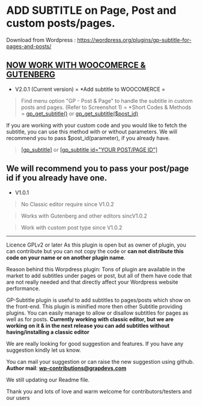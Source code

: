 # ADD SUBTITLE on Page, Post  and custom posts/pages.
Download from Wordpress : https://wordpress.org/plugins/gp-subtitle-for-pages-and-posts/


[NOW WORK WITH WOOCOMERCE & GUTENBERG](#)
-----------------------------

* V2.0.1 (Current version)
= *Add subtitle to  WOOCOMERCE =
> Find menu option "GP - Post & Page" to handle the subtitle in custom posts and pages. (Refer to Screenshot 1)
= *Short Codes & Methods =
> [gp_get_subtitle()](#) or 
 [gp_get_subtitle($post_id)]()

 If you are working with your custom code and you would like to fetch the subtitle, you can use this method with or without parameters.
We will recommend you to pass $post_id(parameter), if you already have.

> [[gp_subtitle]](#) or [[gp_subtitle id="YOUR POST/PAGE ID"]](#)

We will recommend you to pass your post/page id 
if you already have one.
------
* V1.0.1

> No Classic editor require since V1.0.2

> Works with Gutenberg and other editors sincV1.0.2

> Work with custom post type since V1.0.2



------------------------------------------------------------

Licence GPLv2 or later 
As this plugin is open but as owner of plugin, you can contribute but you can not copy the code or <b>can not distribute this code on your name or on another plugin name</b>.

Reason behind this Worpdress plugin:
Tons of plugin are available in the market to add subtitles under pages or post, but all of them have code that 
are not really needed and that directly affect your Wordpress website performance.

GP-Subtitle plugin is useful to add subtitles to pages/posts which show on the front-end. This plugin is minified more then other Subtitle providing plugins.
You can easily manage to allow or disallow subtitles for pages as well as for posts.
<b>Currently working with classic editor, but we are working on it & in the next release you can add subtitles without having/installing a classic editor</b>

We are really looking for good suggestion and features.
If you have any suggestion kindly let us know.

You can mail your suggestion or can raise the new suggestion using github.
<br>
<b>Author mail</b>: <b>wp-contributions@grapdevs.com</b>

We still updating our Readme file.

Thank you and lots of love and warm welcome for contributors/testers and our users




